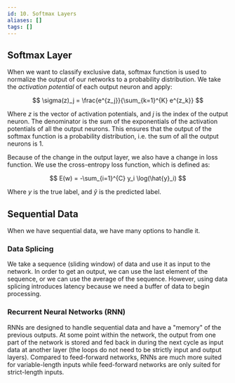 ```yaml
---
id: 10. Softmax Layers
aliases: []
tags: []
---
```


## Softmax Layer

When we want to classify exclusive data, softmax function is used to normalize the output of our networks to a probability distribution. We take the _activation potential_ of each output neuron and apply:

$$
\sigma(z)_j = \frac{e^{z_j}}{\sum_{k=1}^{K} e^{z_k}}
$$

Where $z$ is the vector of activation potentials, and $j$ is the index of the output neuron. The denominator is the sum of the exponentials of the activation potentials of all the output neurons. This ensures that the output of the softmax function is a probability distribution, i.e. the sum of all the output neurons is 1.

Because of the change in the output layer, we also have a change in loss function. We use the cross-entropy loss function, which is defined as:

$$
E(w) = -\sum_{i=1}^{C} y_i \log(\hat{y}_i)
$$

Where $y$ is the true label, and $\hat{y}$ is the predicted label.

## Sequential Data

When we have sequential data, we have many options to handle it.

### Data Splicing

We take a sequence (sliding window) of data and use it as input to the network. In order to get an output, we can use the last element of the sequence, or we can use the average of the sequence. However, using data splicing introduces latency because we need a buffer of data to begin processing.

### Recurrent Neural Networks (RNN)

RNNs are designed to handle sequential data and have a "memory" of the previous outputs. At some point within the network, the output from one part of the network is stored and fed back in during the next cycle as input data at another layer (the loops do not need to be strictly input and output layers). Compared to feed-forward networks, RNNs are much more suited for variable-length inputs while feed-forward networks are only suited for strict-length inputs.
